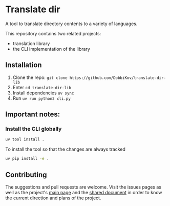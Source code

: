 # Translate dir
A tool to translate directory contents to a variety of languages.

This repository contains two related projects:
- translation library
- the CLI implementation of the library

## Installation
1. Clone the repo: `git clone https://github.com/DobbiKov/translate-dir-lib`
2. Enter `cd translate-dir-lib`
3. Install dependencies `uv sync`
4. Run `uv run python3 cli.py`

## Important notes:

### Install the CLI globally
```sh
uv tool install .
```

To install the tool so that the changes are always tracked
```sh
uv pip install -e .
```

## Contributing 
The suggestions and pull requests are welcome. Visit the issues pages as well as the project's [main page](https://github.com/DobbiKov/sci-trans-git) and the [shared document](https://codimd.math.cnrs.fr/sUW9PQ1tTLWcR98UjLHLpw) in order to know the current direction and plans of the project.
